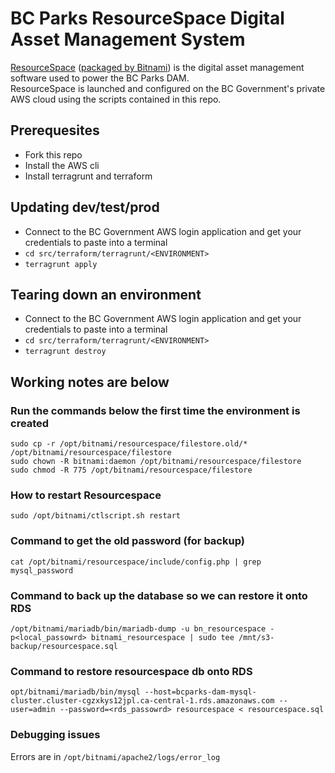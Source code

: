 # BC Parks ResourceSpace Digital Asset Management System

[ResourceSpace](https://www.resourcespace.com/) ([packaged by Bitnami](https://bitnami.com/stack/resourcespace/cloud/aws)) is the digital asset management software used to power the BC Parks DAM.  
ResourceSpace is launched and configured on the BC Government's private AWS cloud using the scripts contained in this repo.

## Prerequesites

* Fork this repo
* Install the AWS cli
* Install terragrunt and terraform

## Updating dev/test/prod

* Connect to the BC Government AWS login application and get your credentials to paste into a terminal
* `cd src/terraform/terragrunt/<ENVIRONMENT>`
* `terragrunt apply`

## Tearing down an environment

* Connect to the BC Government AWS login application and get your credentials to paste into a terminal
* `cd src/terraform/terragrunt/<ENVIRONMENT>`
* `terragrunt destroy`


## Working notes are below

### Run the commands below the first time the environment is created
```
sudo cp -r /opt/bitnami/resourcespace/filestore.old/* /opt/bitnami/resourcespace/filestore
sudo chown -R bitnami:daemon /opt/bitnami/resourcespace/filestore
sudo chmod -R 775 /opt/bitnami/resourcespace/filestore
```
### How to restart Resourcespace
```
sudo /opt/bitnami/ctlscript.sh restart
```

### Command to get the old password (for backup)
```
cat /opt/bitnami/resourcespace/include/config.php | grep mysql_password
```

### Command to back up the database so we can restore it onto RDS
```
/opt/bitnami/mariadb/bin/mariadb-dump -u bn_resourcespace -p<local_passowrd> bitnami_resourcespace | sudo tee /mnt/s3-backup/resourcespace.sql
```

### Command to restore resourcespace db onto RDS
```
opt/bitnami/mariadb/bin/mysql --host=bcparks-dam-mysql-cluster.cluster-cgzxkys12jpl.ca-central-1.rds.amazonaws.com --user=admin --password=<rds_passowrd> resourcespace < resourcespace.sql
```

### Debugging issues

Errors are in `/opt/bitnami/apache2/logs/error_log`
